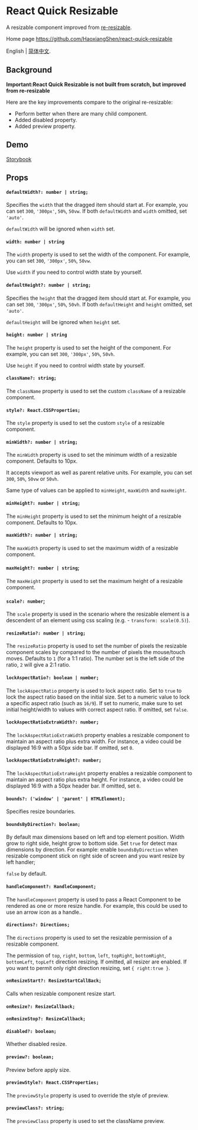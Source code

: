 # React Quick Resizable

A resizable component improved from  [re-resizable](https://github.com/bokuweb/re-resizable).

Home page https://github.com/HaoxiangShen/react-quick-resizable

English | [简体中文](https://github.com/HaoxiangShen/react-quick-resizable/blob/master/README_zh.md).

## Background

**Important:React Quick Resizable is not built from scratch, but improved from re-resizable**

Here are the key improvements compare to the original re-resizable:
- Perform better when there are many child component.
- Added disabled property.
- Added preview property.

## Demo

[Storybook](https://haoxiangshen.github.io/)

## Props

#### `defaultWidth?: number | string;`

Specifies the `width` that the dragged item should start at.
For example, you can set `300`, `'300px'`, `50%`, `50vw`.
If both `defaultWidth` and `width` omitted, set `'auto'`.

`defaultWidth` will be ignored when `width` set.

#### `width: number | string`

The `width` property is used to set the width of the component.
For example, you can set `300`, `'300px'`, `50%`, `50vw`.

Use `width` if you need to control width state by yourself.

#### `defaultHeight?: number | string;`

Specifies the `height` that the dragged item should start at.
For example, you can set `300`, `'300px'`, `50%`, `50vh`.
If both `defaultHeight` and `height` omitted, set `'auto'`.

`defaultHeight` will be ignored when `height` set.

#### `height: number | string`

The `height` property is used to set the height of the component.
For example, you can set `300`, `'300px'`, `50%`, `50vh`.

Use `height` if you need to control width state by yourself.

#### `className?: string;`

The `className` property is used to set the custom `className` of a resizable component.

#### `style?: React.CSSProperties;`

The `style` property is used to set the custom `style` of a resizable component.

#### `minWidth?: number | string;`

The `minWidth` property is used to set the minimum width of a resizable component. Defaults to 10px.

It accepts viewport as well as parent relative units. For example, you can set `300`, `50%`, `50vw` or `50vh`.

Same type of values can be applied to `minHeight`, `maxWidth` and `maxHeight`.

#### `minHeight?: number | string;`

The `minHeight` property is used to set the minimum height of a resizable component. Defaults to 10px.

#### `maxWidth?: number | string;`

The `maxWidth` property is used to set the maximum width of a resizable component.

#### `maxHeight?: number | string`;

The `maxHeight` property is used to set the maximum height of a resizable component.

#### `scale?: number`;

The `scale` property is used in the scenario where the resizable element is a descendent of an element using css scaling (e.g. - `transform: scale(0.5)`).

#### `resizeRatio?: number | string;`

The `resizeRatio` property is used to set the number of pixels the resizable component scales by compared to the number of pixels the mouse/touch moves. Defaults to `1` (for a 1:1 ratio). The number set is the left side of the ratio, `2` will give a 2:1 ratio.

#### `lockAspectRatio?: boolean | number;`

The `lockAspectRatio` property is used to lock aspect ratio.
Set to `true` to lock the aspect ratio based on the initial size.
Set to a numeric value to lock a specific aspect ratio (such as `16/9`).
If set to numeric, make sure to set initial height/width to values with correct aspect ratio.
If omitted, set `false`.

#### `lockAspectRatioExtraWidth?: number;`

The `lockAspectRatioExtraWidth` property enables a resizable component to maintain an aspect ratio plus extra width.
For instance, a video could be displayed 16:9 with a 50px side bar.
If omitted, set `0`.

#### `lockAspectRatioExtraHeight?: number;`

The `lockAspectRatioExtraHeight` property enables a resizable component to maintain an aspect ratio plus extra height.
For instance, a video could be displayed 16:9 with a 50px header bar.
If omitted, set `0`.

#### `bounds?: ('window' | 'parent' | HTMLElement);`

Specifies resize boundaries.

#### `boundsByDirection?: boolean;`

By default max dimensions based on left and top element position.
Width grow to right side, height grow to bottom side.
Set `true` for detect max dimensions by direction.
For example: enable `boundsByDirection` when resizable component stick on right side of screen and you want resize by left handler;

`false` by default.

#### `handleComponent?: HandleComponent;`

The `handleComponent` property is used to pass a React Component to be rendered as one or more resize handle. For example, this could be used to use an arrow icon as a handle..

#### `directions?: Directions;`

The `directions` property is used to set the resizable permission of a resizable component.

The permission of `top`, `right`, `bottom`, `left`, `topRight`, `bottomRight`, `bottomLeft`, `topLeft` direction resizing.
If omitted, all resizer are enabled.
If you want to permit only right direction resizing, set `{ right:true }`.

#### `onResizeStart?: ResizeStartCallBack;`

Calls when resizable component resize start.

#### `onResize?: ResizeCallback;`

#### `onResizeStop?: ResizeCallback;`

#### `disabled?: boolean;`

Whether disabled resize.

#### `preview?: boolean;`

Preview before apply size.

#### `previewStyle?: React.CSSProperties;`

The `previewStyle` property is used to override the style of preview.

#### `previewClass?: string;`

The `previewClass` property is used to set the className preview.

